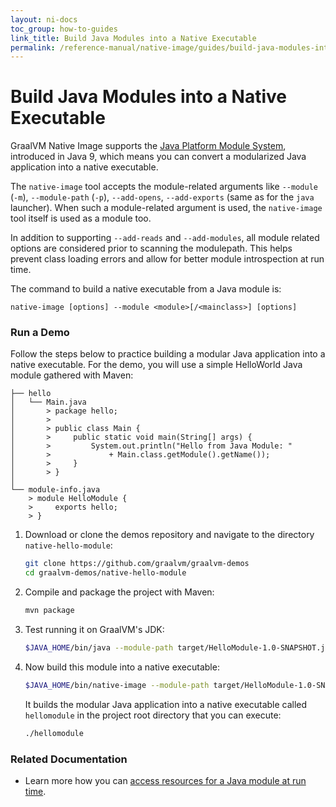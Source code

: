```yaml
---
layout: ni-docs
toc_group: how-to-guides
link_title: Build Java Modules into a Native Executable
permalink: /reference-manual/native-image/guides/build-java-modules-into-native-executable/
---
```


# Build Java Modules into a Native Executable

GraalVM Native Image supports the [Java Platform Module System](https://www.oracle.com/uk/corporate/features/understanding-java-9-modules.html), introduced in Java 9, which means you can convert a modularized Java application into a native executable. 

The `native-image` tool accepts the module-related arguments like `--module` (`-m`), `--module-path` (`-p`), `--add-opens`, `--add-exports` (same as for the `java` launcher). 
When such a module-related argument is used, the `native-image` tool itself is used as a module too.
 
In addition to supporting `--add-reads` and `--add-modules`, all module related options are considered prior to scanning the modulepath. 
This helps prevent class loading errors and allow for better module introspection at run time.

The command to build a native executable from a Java module is:
```shell
native-image [options] --module <module>[/<mainclass>] [options]
```

### Run a Demo

Follow the steps below to practice building a modular Java application into a native executable.
For the demo, you will use a simple HelloWorld Java module gathered with Maven:

```
├── hello
│   └── Main.java
│       > package hello;
│       > 
│       > public class Main {
│       >     public static void main(String[] args) {
│       >         System.out.println("Hello from Java Module: "
│       >             + Main.class.getModule().getName());
│       >     }
│       > }
│
└── module-info.java
    > module HelloModule {
    >     exports hello;
    > }
```    
 
1. Download or clone the demos repository and navigate to the directory `native-hello-module`:
  
    ```bash
    git clone https://github.com/graalvm/graalvm-demos
    cd graalvm-demos/native-hello-module
    ```

2. Compile and package the project with Maven:

    ```bash
    mvn package
    ```

3. Test running it on GraalVM's JDK:

    ```bash
    $JAVA_HOME/bin/java --module-path target/HelloModule-1.0-SNAPSHOT.jar --module HelloModule
    ```

3. Now build this module into a native executable:

    ```bash
    $JAVA_HOME/bin/native-image --module-path target/HelloModule-1.0-SNAPSHOT.jar --module HelloModule
    ```

    It builds the modular Java application into a native executable called `hellomodule` in the project root directory that you can execute:

    ```bash
    ./hellomodule
    ```

### Related Documentation

- Learn more how you can [access resources for a Java module at run time](../Resources.md#resources-in-java-modules).